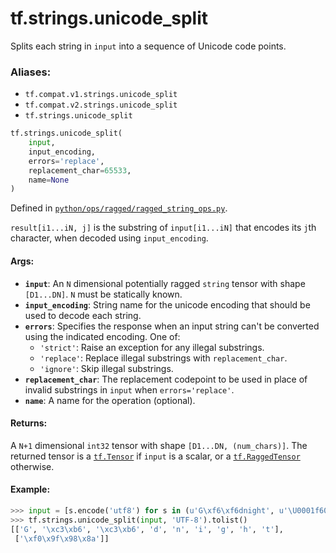 <div itemscope itemtype="http://developers.google.com/ReferenceObject">
<meta itemprop="name" content="tf.strings.unicode_split" />
<meta itemprop="path" content="Stable" />
</div>

# tf.strings.unicode_split

Splits each string in `input` into a sequence of Unicode code points.

### Aliases:

* `tf.compat.v1.strings.unicode_split`
* `tf.compat.v2.strings.unicode_split`
* `tf.strings.unicode_split`

``` python
tf.strings.unicode_split(
    input,
    input_encoding,
    errors='replace',
    replacement_char=65533,
    name=None
)
```



Defined in [`python/ops/ragged/ragged_string_ops.py`](/code/stable/tensorflow/python/ops/ragged/ragged_string_ops.py).

<!-- Placeholder for "Used in" -->

`result[i1...iN, j]` is the substring of `input[i1...iN]` that encodes its
`j`th character, when decoded using `input_encoding`.

#### Args:


* <b>`input`</b>: An `N` dimensional potentially ragged `string` tensor with shape
  `[D1...DN]`.  `N` must be statically known.
* <b>`input_encoding`</b>: String name for the unicode encoding that should be used to
  decode each string.
* <b>`errors`</b>: Specifies the response when an input string can't be converted
  using the indicated encoding. One of:
  * `'strict'`: Raise an exception for any illegal substrings.
  * `'replace'`: Replace illegal substrings with `replacement_char`.
  * `'ignore'`: Skip illegal substrings.
* <b>`replacement_char`</b>: The replacement codepoint to be used in place of invalid
  substrings in `input` when `errors='replace'`.
* <b>`name`</b>: A name for the operation (optional).


#### Returns:

A `N+1` dimensional `int32` tensor with shape `[D1...DN, (num_chars)]`.
The returned tensor is a <a href="../../tf/Tensor.md"><code>tf.Tensor</code></a> if `input` is a scalar, or a
<a href="../../tf/RaggedTensor.md"><code>tf.RaggedTensor</code></a> otherwise.


#### Example:
  ```python
  >>> input = [s.encode('utf8') for s in (u'G\xf6\xf6dnight', u'\U0001f60a')]
  >>> tf.strings.unicode_split(input, 'UTF-8').tolist()
  [['G', '\xc3\xb6', '\xc3\xb6', 'd', 'n', 'i', 'g', 'h', 't'],
   ['\xf0\x9f\x98\x8a']]
  ```